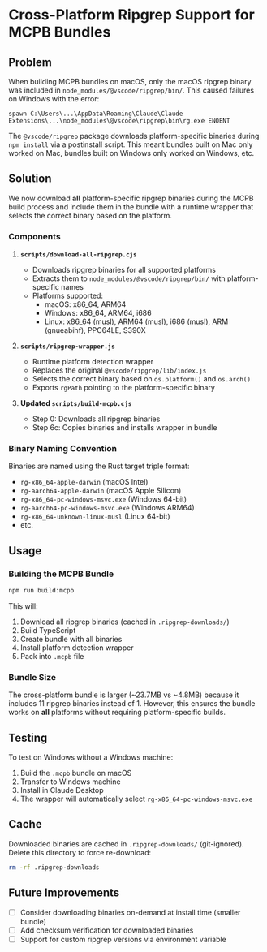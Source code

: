 # Cross-Platform Ripgrep Support for MCPB Bundles

## Problem

When building MCPB bundles on macOS, only the macOS ripgrep binary was included in `node_modules/@vscode/ripgrep/bin/`. This caused failures on Windows with the error:

```
spawn C:\Users\...\AppData\Roaming\Claude\Claude Extensions\...\node_modules\@vscode\ripgrep\bin\rg.exe ENOENT
```

The `@vscode/ripgrep` package downloads platform-specific binaries during `npm install` via a postinstall script. This meant bundles built on Mac only worked on Mac, bundles built on Windows only worked on Windows, etc.

## Solution

We now download **all** platform-specific ripgrep binaries during the MCPB build process and include them in the bundle with a runtime wrapper that selects the correct binary based on the platform.

### Components

1. **`scripts/download-all-ripgrep.cjs`**
   - Downloads ripgrep binaries for all supported platforms
   - Extracts them to `node_modules/@vscode/ripgrep/bin/` with platform-specific names
   - Platforms supported:
     - macOS: x86_64, ARM64
     - Windows: x86_64, ARM64, i686
     - Linux: x86_64 (musl), ARM64 (musl), i686 (musl), ARM (gnueabihf), PPC64LE, S390X

2. **`scripts/ripgrep-wrapper.js`**
   - Runtime platform detection wrapper
   - Replaces the original `@vscode/ripgrep/lib/index.js`
   - Selects the correct binary based on `os.platform()` and `os.arch()`
   - Exports `rgPath` pointing to the platform-specific binary

3. **Updated `scripts/build-mcpb.cjs`**
   - Step 0: Downloads all ripgrep binaries
   - Step 6c: Copies binaries and installs wrapper in bundle

### Binary Naming Convention

Binaries are named using the Rust target triple format:
- `rg-x86_64-apple-darwin` (macOS Intel)
- `rg-aarch64-apple-darwin` (macOS Apple Silicon)
- `rg-x86_64-pc-windows-msvc.exe` (Windows 64-bit)
- `rg-aarch64-pc-windows-msvc.exe` (Windows ARM64)
- `rg-x86_64-unknown-linux-musl` (Linux 64-bit)
- etc.

## Usage

### Building the MCPB Bundle

```bash
npm run build:mcpb
```

This will:
1. Download all ripgrep binaries (cached in `.ripgrep-downloads/`)
2. Build TypeScript
3. Create bundle with all binaries
4. Install platform detection wrapper
5. Pack into `.mcpb` file

### Bundle Size

The cross-platform bundle is larger (~23.7MB vs ~4.8MB) because it includes 11 ripgrep binaries instead of 1. However, this ensures the bundle works on **all** platforms without requiring platform-specific builds.

## Testing

To test on Windows without a Windows machine:
1. Build the `.mcpb` bundle on macOS
2. Transfer to Windows machine
3. Install in Claude Desktop
4. The wrapper will automatically select `rg-x86_64-pc-windows-msvc.exe`

## Cache

Downloaded binaries are cached in `.ripgrep-downloads/` (git-ignored). Delete this directory to force re-download:

```bash
rm -rf .ripgrep-downloads
```

## Future Improvements

- [ ] Consider downloading binaries on-demand at install time (smaller bundle)
- [ ] Add checksum verification for downloaded binaries
- [ ] Support for custom ripgrep versions via environment variable
